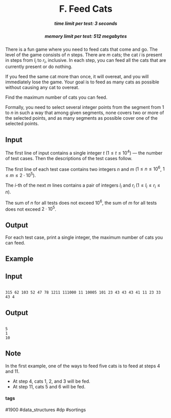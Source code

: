 <h1 style='text-align: center;'> F. Feed Cats</h1>

<h5 style='text-align: center;'>time limit per test: 3 seconds</h5>
<h5 style='text-align: center;'>memory limit per test: 512 megabytes</h5>

There is a fun game where you need to feed cats that come and go. The level of the game consists of $n$ steps. There are $m$ cats; the cat $i$ is present in steps from $l_i$ to $r_i$, inclusive. In each step, you can feed all the cats that are currently present or do nothing. 

If you feed the same cat more than once, it will overeat, and you will immediately lose the game. Your goal is to feed as many cats as possible without causing any cat to overeat. 

Find the maximum number of cats you can feed.

Formally, you need to select several integer points from the segment from $1$ to $n$ in such a way that among given segments, none covers two or more of the selected points, and as many segments as possible cover one of the selected points.

## Input

The first line of input contains a single integer $t$ ($1 \le t \le 10^4$) — the number of test cases. Then the descriptions of the test cases follow.

The first line of each test case contains two integers $n$ and $m$ ($1 \le n \le 10^6$, $1 \le m\le 2\cdot 10^5$). 

The $i$-th of the next $m$ lines contains a pair of integers $l_i$ and $r_i$ ($1 \le l_i \le r_i \le n$).

The sum of $n$ for all tests does not exceed $10^6$, the sum of $m$ for all tests does not exceed $2\cdot 10^5$.

## Output

For each test case, print a single integer, the maximum number of cats you can feed.

## Example

## Input


```

315 62 103 52 47 78 1211 111000 11 10005 101 23 43 43 43 41 11 23 33 43 4
```
## Output


```

5
1
10

```
## Note

In the first example, one of the ways to feed five cats is to feed at steps $4$ and $11$.

* At step $4$, cats $1$, $2$, and $3$ will be fed.
* At step $11$, cats $5$ and $6$ will be fed.


#### tags 

#1900 #data_structures #dp #sortings 